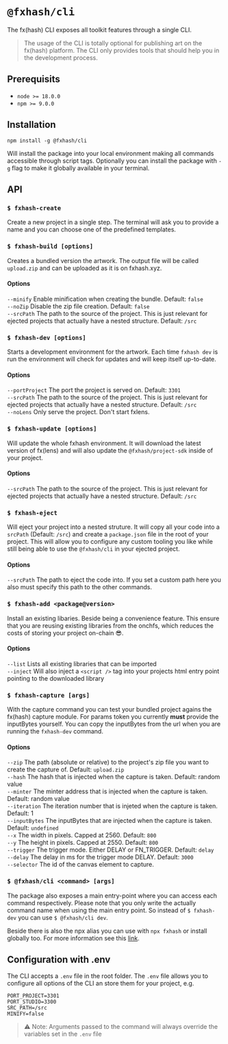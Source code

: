 # `@fxhash/cli`

The fx(hash) CLI exposes all toolkit features through a single CLI.

> The usage of the CLI is totally optional for publishing art on the fx(hash) platform.
> The CLI only provides tools that should help you in the development process.

## Prerequisits

- `node >= 18.0.0`
- `npm >= 9.0.0`

## Installation

```
npm install -g @fxhash/cli
```

Will install the package into your local environment making all commands accessible through script tags. Optionally you can install the package with `-g` flag to make it globally available in your terminal.

## API

### `$ fxhash-create`

Create a new project in a single step. The terminal will ask you to provide a name and you can choose one of the predefined templates.

### `$ fxhash-build [options]`

Creates a bundled version the artwork. The output file will be called `upload.zip` and can be uploaded as it is on fxhash.xyz.

#### Options

`--minify` Enable minification when creating the bundle. Default: `false`  
`--noZip` Disable the zip file creation. Default: `false`  
`--srcPath` The path to the source of the project. This is just relevant for ejected projects that actually have a nested structure. Default: `/src`

### `$ fxhash-dev [options]`

Starts a development environment for the artwork. Each time `fxhash dev` is run the environment will check for updates and will keep itself up-to-date.

#### Options

`--portProject` The port the project is served on. Default: `3301`  
`--srcPath` The path to the source of the project. This is just relevant for ejected projects that actually have a nested structure. Default: `/src`  
`--noLens` Only serve the project. Don't start fxlens.

### `$ fxhash-update [options]`

Will update the whole fxhash environment. It will download the latest version of fx(lens) and will also update the `@fxhash/project-sdk` inside of your project.

#### Options

`--srcPath` The path to the source of the project. This is just relevant for ejected projects that actually have a nested structure. Default: `/src`

### `$ fxhash-eject`

Will eject your project into a nested struture. It will copy all your code into a `srcPath` (Default: `/src`) and create a `package.json` file in the root of your project. This will allow you to configure any custom tooling you like while still being able to use the `@fxhash/cli` in your ejected project.

#### Options

`--srcPath` The path to eject the code into. If you set a custom path here you also must specify this path to the other commands.

### `$ fxhash-add <package@version>`

Install an existing libaries. Beside being a convenience feature. This ensure that you are reusing existing libraries from the onchfs, which reduces the costs of storing your project on-chain 😎.

#### Options

`--list` Lists all existing libraries that can be imported  
`--inject` Will also inject a `<script />` tag into your projects html entry point pointing to the downloaded library

### `$ fxhash-capture [args]`

With the capture command you can test your bundled project agains the fx(hash) capture module. For params token you currently **must** provide the inputBytes yourself. You can copy the inputBytes from the url when you are running the `fxhash-dev` command.

#### Options

`--zip` The path (absolute or relative) to the project's zip file you want to create the capture of. Default: `upload.zip`  
`--hash` The hash that is injected when the capture is taken. Default: random value  
`--minter` The minter address that is injected when the capture is taken. Default: random value  
`--iteration` The iteration number that is injeted when the capture is taken. Default: 1  
`--inputBytes` The inputBytes that are injected when the capture is taken. Default: `undefined`  
`--x` The width in pixels. Capped at 2560. Default: `800`  
`--y` The height in pixels. Capped at 2550. Default: `800`  
`--trigger` The trigger mode. Either DELAY or FN_TRIGGER. Default: `delay`  
`--delay` The delay in ms for the trigger mode DELAY. Default: `3000`  
`--selector` The id of the canvas element to capture.

### `$ @fxhash/cli <command> [args]`

The package also exposes a main entry-point where you can access each command respectively. Please note that you only write the actually command name when using the main entry point. So instead of `$ fxhash-dev` you can use `$ @fxhash/cli dev`.

Beside there is also the npx alias you can use with `npx fxhash` or install globally too. For more information see this [link](https://github.com/fxhash/fxhash-package/tree/main/packages/fxhash).

## Configuration with .env

The CLI accepts a `.env` file in the root folder. The `.env` file allows you to configure all options of the CLI an store them for your project, e.g.

```
PORT_PROJECT=3301
PORT_STUDIO=3300
SRC_PATH=/src
MINIFY=false
```

> ⚠️ Note: Arguments passed to the command will always override the variables set in the `.env` file
